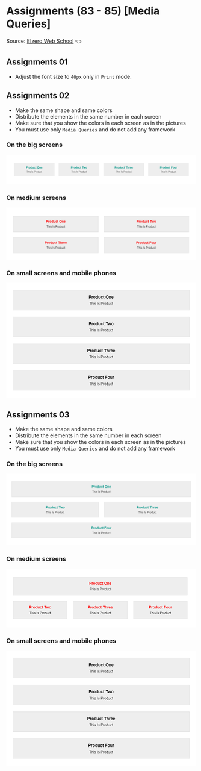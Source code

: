 # Assignments (83 - 85) [Media Queries]

Source: [Elzero Web School](https://elzero.org/css-assignments-lesson-from-83-to-85/) :point_left:

## Assignments 01
- Adjust the font size to `40px` only in `Print` mode.

## Assignments 02

- Make the same shape and same colors
- Distribute the elements in the same number in each screen
- Make sure that you show the colors in each screen as in the pictures
- You must use only `Media Queries` and do not add any framework

### On the big screens
![Assignments 02](/83-85/Image/css-assignments-lessons-83-85-2-1.png)

### On medium screens
![Assignments 02](/83-85/Image/css-assignments-lessons-83-85-2-2.png)

### On small screens and mobile phones
![Assignments 02](/83-85/Image/css-assignments-lessons-83-85-2-3.png)

## Assignments 03

- Make the same shape and same colors
- Distribute the elements in the same number in each screen
- Make sure that you show the colors in each screen as in the pictures
- You must use only `Media Queries` and do not add any framework

### On the big screens
![Assignments 03](/83-85/Image/css-assignments-lessons-83-85-3-1.png)

### On medium screens
![Assignments 03](/83-85/Image/css-assignments-lessons-83-85-3-2.png)

### On small screens and mobile phones
![Assignments 03](/83-85/Image/css-assignments-lessons-83-85-3-3.png)
